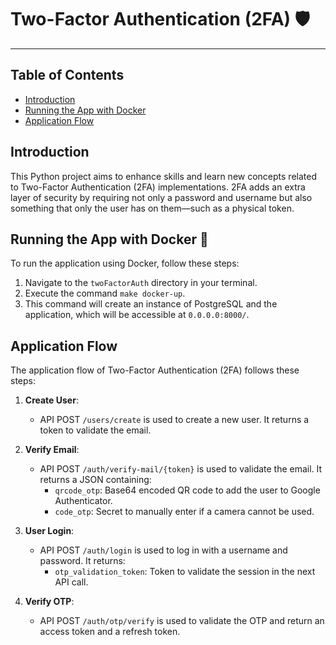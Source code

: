 # Two-Factor Authentication (2FA) 🛡️

<hr>

## Table of Contents

- [Introduction](#introduction)
- [Running the App with Docker](#running-the-app-with-docker)
- [Application Flow](#application-flow)

## Introduction

This Python project aims to enhance skills and learn new concepts related to Two-Factor Authentication (2FA) implementations. 2FA adds an extra layer of security by requiring not only a password and username but also something that only the user has on them—such as a physical token.

## Running the App with Docker 🐳

To run the application using Docker, follow these steps:

1. Navigate to the `twoFactorAuth` directory in your terminal.
2. Execute the command `make docker-up`.
3. This command will create an instance of PostgreSQL and the application, which will be accessible at `0.0.0.0:8000/`.

## Application Flow

The application flow of Two-Factor Authentication (2FA) follows these steps:

1. **Create User**: 
   - API POST `/users/create` is used to create a new user. It returns a token to validate the email.

2. **Verify Email**: 
   - API POST `/auth/verify-mail/{token}` is used to validate the email. It returns a JSON containing:
     - `qrcode_otp`: Base64 encoded QR code to add the user to Google Authenticator.
     - `code_otp`: Secret to manually enter if a camera cannot be used.

3. **User Login**:
   - API POST `/auth/login` is used to log in with a username and password. It returns:
     - `otp_validation_token`: Token to validate the session in the next API call.

4. **Verify OTP**:
   - API POST `/auth/otp/verify` is used to validate the OTP and return an access token and a refresh token.
